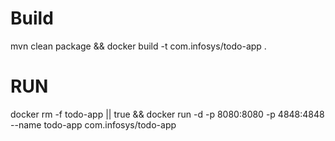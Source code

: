 # Build
mvn clean package && docker build -t com.infosys/todo-app .

# RUN

docker rm -f todo-app || true && docker run -d -p 8080:8080 -p 4848:4848 --name todo-app com.infosys/todo-app 